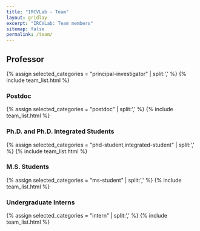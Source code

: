 ```yaml
---
title: "IRCVLab - Team"
layout: gridlay
excerpt: "IRCVLab: Team members"
sitemap: false
permalink: /team/
---
```


## Professor
{% assign selected_categories = "principal-investigator" | split:',' %}
{% include team_list.html %}


<!-- ## Staff
{% assign selected_categories = "support" | split:',' %}
{% include team_list.html %} -->

### Postdoc
{% assign selected_categories = "postdoc" | split:',' %}
{% include team_list.html %}

### Ph.D. and Ph.D. Integrated Students
{% assign selected_categories = "phd-student,integrated-student" | split:',' %}
{% include team_list.html %}


### M.S. Students
{% assign selected_categories = "ms-student" | split:',' %}
{% include team_list.html %}


### Undergraduate Interns

<!-- Both former and current interns are represented on this list.

<div id="intern_list">
{% for person in site.data.alumni_interns -%}
{%- if prev_year != person.year_begin %}
#### {{ person.year_begin }}
{% else -%}
;
{% endif -%}
{%- if person.link %}<a href="{{ site.url }}{{ site.baseurl }}/team/{{ person.link }}">{{ person.name }}</a>{% else -%}
{{ person.name }} 
{%- endif -%}
{%- if person.year_begin != person.year_end %}
(–{{ person.year_end }})
{%- endif %}
{%- assign prev_year = person.year_begin -%}
{%- endfor %}
</div> -->

{% assign selected_categories = "intern" | split:',' %}
{% include team_list.html %}

<br/>


<!-- ## Former Members

{% assign alumni_by_leaving_date = site.data.alumni_members | sort: "end_date" | reverse %}

<div id="alumni_list">
{% for person in alumni_by_leaving_date -%}
<div>
<h5>{% if person.link -%}
<a href="{{ site.url }}{{ site.baseurl }}/team/{{ person.link }}">{{ person.name }}</a>
{%- else %}{{ person.name }}{% endif %}
<span>–
{% if person.position contains ',' -%}
as
{%- else -%}
as a
{%- endif %}
{{ person.position }}

({% if person.start_date[0] == person.end_date[0] %}{{ person.start_date[0] }}{% else %}{{ person.start_date[0] }}–{{ person.end_date[0] }}{% endif %})
</span>
</h5>
<div class="current_position">
{% if person.current %}Current Position: {{ person.current }}{% endif %}
</div>
</div>
{%- endfor %}
</div> -->


<script>
$('body').on('click', '.member-list-item[data-href]', function(){
    if (window.location.hash) {
        window.location.hash = $(this).data('href');
    } else {
        window.location.href = $(this).data('href');
    }
})
</script>
